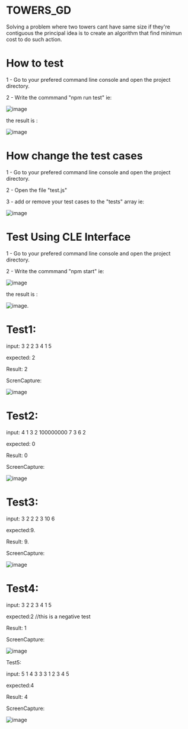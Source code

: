 # TOWERS_GD
Solving a problem where two towers cant have same size if they're contiguous
the principal idea is to create an algorithm that find minimun cost to do such action.

# How to test 

1 - Go to your prefered command line console and open the project directory. 

2 - Write the commmand "npm run test" ie:


![image](https://user-images.githubusercontent.com/30736564/186227036-614a7b43-e4d4-4c26-a363-fd4e89235502.png)

the result is :

![image](https://user-images.githubusercontent.com/30736564/186228761-6d261c28-e66a-4a90-82e1-be58e30551e9.png)

# How change the test cases

1 - Go to your prefered command line console and open the project directory.

2 - Open the file "test.js"

3 - add or remove your test cases to the "tests" array ie:

![image](https://user-images.githubusercontent.com/30736564/186228046-c44c1cac-2ac0-4262-b4a9-3282f275cbbd.png)


# Test Using CLE Interface

1 - Go to your prefered command line console and open the project directory. 

2 - Write the commmand "npm start" ie:

![image](https://user-images.githubusercontent.com/30736564/186232701-0c3f7c77-b093-41f6-abc7-7a791b189051.png)


the result is :

![image](https://user-images.githubusercontent.com/30736564/186232857-8927ce15-a5ae-474d-be92-04a9d4d0abe1.png).


# Test1: 

input: 3 2 2 3 4 1 5 

expected: 2

Result: 2

ScrenCapture:

![image](https://user-images.githubusercontent.com/30736564/185693769-3a256825-bb4a-4093-8191-7bf14e8e3904.png)


# Test2:

input: 4 1 3 2 100000000 7 3 6 2 

expected: 0

Result: 0

ScreenCapture: 

![image](https://user-images.githubusercontent.com/30736564/185694249-884e10ea-6845-453f-bc0f-7de503800428.png)


# Test3: 

input: 3 2 2 2 3 10 6

expected:9.

Result: 9.

ScreenCapture: 


![image](https://user-images.githubusercontent.com/30736564/185694638-acee859a-8fc2-4e39-8cbe-cf64dcb7cfb6.png)



# Test4:  

input: 3 2 2 3 4 1 5

expected:2 //this is a negative test

Result: 1

ScreenCapture:


![image](https://user-images.githubusercontent.com/30736564/185694828-415ffbcb-54d6-4115-ba7e-14f471ca5a32.png)



Test5: 

input: 5 1 4 3 3 3 1 2 3 4 5

expected:4

Result: 4

ScreenCapture:


![image](https://user-images.githubusercontent.com/30736564/185695417-01efe660-3041-4043-8792-1a3d014c99b5.png)

